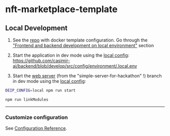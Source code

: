 # nft-marketplace-template

## Local Development

1. See the [repo](https://github.com/casimir-ai/nft-marketplace-template-docker) with docker template configuration. Go through the ["Frontend and backend development on local environment"](https://github.com/casimir-one/nft-marketplace-template-docker#backend-and-frontend-development-on-local-environment) section

2. Start the application in dev mode using the [local config](https://github.com/egortsaryk9/motiXdeip/blob/master/config/.local.env):
<https://github.com/casimir-ai/backend/blob/develop/src/config/environment/.local.env>

3. Start the [web server](https://github.com/casimir-one/backend/tree/simple-server-for-hackathon) (from the "simple-server-for-hackathon" !) branch in dev mode using the [local config](https://github.com/casimir-ai/backend/blob/develop/src/config/environment/.local.env):
 

``` bash
DEIP_CONFIG=local npm run start
```

``` bash
npm run linkModules
```

---

### Customize configuration

See [Configuration Reference](https://cli.vuejs.org/config/).
